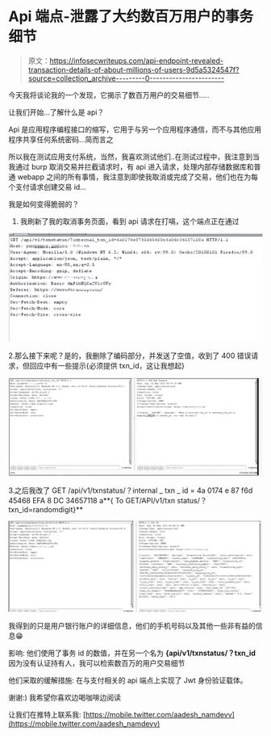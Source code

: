 # Api 端点-泄露了大约数百万用户的事务细节

> 原文：<https://infosecwriteups.com/api-endpoint-revealed-transaction-details-of-about-millions-of-users-9d5a5324547f?source=collection_archive---------0----------------------->

今天我将谈论我的一个发现，它揭示了数百万用户的交易细节…..

让我们开始…了解什么是 api？

Api 是应用程序编程接口的缩写，它用于与另一个应用程序通信，而不与其他应用程序共享任何系统密码…简而言之

所以我在测试应用支付系统，当然，我喜欢测试他们..在测试过程中，我注意到当我通过 burp 取消交易并拦截请求时，有 api 进入请求，处理内部存储数据库和普通 webapp 之间的所有事情，我注意到即使我取消或完成了交易，他们也在为每个支付请求创建交易 id...

我是如何变得脆弱的？

1.  我刷新了我的取消事务页面，看到 api 请求在打嗝，这个端点正在通过

![](img/6b76da694f48e89f634e1bd63cbeb511.png)

2.那么接下来呢？是的，我删除了编码部分，并发送了空值，收到了 400 错误请求，但回应中有一些提示{必须提供 txn_id，这让我想起}

![](img/01a0ccbbf998471fc84986157e12b1e8.png)

3.之后我改了 GET /api/v1/txnstatus/？internal _ txn _ id = 4a 0174 e 87 f6d 45468 EFA 8 DC 34657118 a**{ To GET/API/v1/txn status/？txn_id=randomdigit}**

![](img/689ecdd77247b090ed2473a405c900d5.png)

我得到的只是用户银行账户的详细信息，他们的手机号码以及其他一些非有益的信息😁

影响:
他们使用了事务 id 的数值，并在另一个名为 **{api/v1/txnstatus/？txn_id** 因为没有认证持有人，我可以检索数百万的用户交易细节

他们采取的缓解措施:
在与支付相关的 api 端点上实现了 Jwt 身份验证载体。

谢谢:)
我希望你喜欢边喝咖啡边阅读

让我们在推特上联系我:
[https://mobile.twitter.com/aadesh_namdevv](https://mobile.twitter.com/aadesh_namdevv)